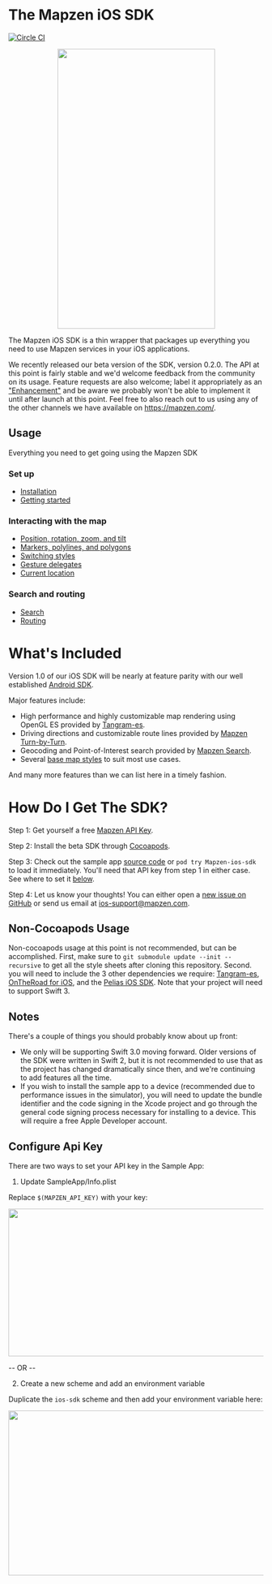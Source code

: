 # The Mapzen iOS SDK
[![Circle CI](https://circleci.com/gh/mapzen/ios.svg?style=shield&circle-token=158f79f566b88fb913ad153ee8b00681112eb5a2)](https://circleci.com/gh/mapzen/ios)

<p align=center>
<img width="311" height="552" src="https://mapzen-assets.s3.amazonaws.com/images/ios-sdk-beta/sdk-beta-map.png">
</p>

The Mapzen iOS SDK is a thin wrapper that packages up everything you need to use Mapzen services in your iOS applications.

We recently released our beta version of the SDK, version 0.2.0. The API at this point is fairly stable and we'd welcome feedback from the community on its usage. Feature requests are also welcome; label it appropriately as an ["Enhancement"](https://github.com/mapzen/ios/issues?q=is%3Aopen+is%3Aissue+label%3Aenhancement) and be aware we probably won't be able to implement it until after launch at this point. Feel free to also reach out to us using any of the other channels we have available on https://mapzen.com/.

## Usage
Everything you need to get going using the Mapzen SDK

### Set up
- [Installation](https://github.com/mapzen/ios/blob/master/docs/installation.md)
- [Getting started](https://github.com/mapzen/ios/blob/master/docs/getting-started.md)

### Interacting with the map
- [Position, rotation, zoom, and tilt](https://github.com/mapzen/ios/blob/master/docs/basic-functions.md)
- [Markers, polylines, and polygons](https://github.com/mapzen/ios/blob/master/docs/features.md)
- [Switching styles](https://github.com/mapzen/ios/blob/master/docs/styles.md)
- [Gesture delegates](https://github.com/mapzen/ios/blob/master/docs/gesture-delegates.md)
- [Current location](https://github.com/mapzen/ios/blob/master/docs/location-services.md)

### Search and routing
- [Search](https://github.com/mapzen/ios/blob/master/docs/search.md)
- [Routing](https://github.com/mapzen/ios/blob/master/docs/turn-by-turn.md)


# What's Included

Version 1.0 of our iOS SDK will be nearly at feature parity with our well established [Android SDK](https://github.com/mapzen/android).

Major features include:
* High performance and highly customizable map rendering using OpenGL ES provided by [Tangram-es](https://github.com/tangrams/tangram-es).
* Driving directions and customizable route lines provided by [Mapzen Turn-by-Turn](https://mapzen.com/products/turn-by-turn/).
* Geocoding and Point-of-Interest search provided by [Mapzen Search](https://mapzen.com/products/search/).
* Several [base map styles](https://mapzen.com/products/maps/) to suit most use cases.

And many more features than we can list here in a timely fashion.

# How Do I Get The SDK?

Step 1: Get yourself a free [Mapzen API Key](https://mapzen.com/developers/sign_up).

Step 2: Install the beta SDK through [Cocoapods](https://cocoapods.org/pods/Mapzen-ios-sdk).

Step 3: Check out the sample app [source code](https://github.com/mapzen/ios/tree/master/SampleApp) or `pod try Mapzen-ios-sdk` to load it immediately. You'll need that API key from step 1 in either case. See where to set it [below](#configure-api-key).

Step 4: Let us know your thoughts! You can either open a [new issue on GitHub](https://github.com/mapzen/ios/issues) or send us email at ios-support@mapzen.com.

## Non-Cocoapods Usage

Non-cocoapods usage at this point is not recommended, but can be accomplished. First, make sure to `git submodule update --init --recursive` to get all the style sheets after cloning this repository. Second. you will need to include the 3 other dependencies we require: [Tangram-es](https://github.com/tangrams/ios-framework), [OnTheRoad for iOS](https://github.com/mapzen/on-the-road_ios), and the [Pelias iOS SDK](https://github.com/pelias/pelias-ios-sdk). Note that your project will need to support Swift 3.

## Notes
There's a couple of things you should probably know about up front:
* We only will be supporting Swift 3.0 moving forward. Older versions of the SDK were written in Swift 2, but it is not recommended to use that as the project has changed dramatically since then, and we're continuing to add features all the time.
* If you wish to install the sample app to a device (recommended due to performance issues in the simulator), you will need to update the bundle identifier and the code signing in the Xcode project and go through the general code signing process necessary for installing to a device. This will require a free Apple Developer account.

## Configure Api Key
There are two ways to set your API key in the Sample App:

1. Update SampleApp/Info.plist

Replace `$(MAPZEN_API_KEY)` with your key:

<p align=center>
<img width="765" height="291" src="https://mapzen-assets.s3.amazonaws.com/images/ios-sdk-beta/info_plist.png">
</p>

-- OR --

2. Create a new scheme and add an environment variable

Duplicate the `ios-sdk` scheme and then add your environment variable here:

<p align=center>
<img width="571" height="325" src="https://mapzen-assets.s3.amazonaws.com/images/ios-sdk-beta/custom_scheme.png">
</p>
